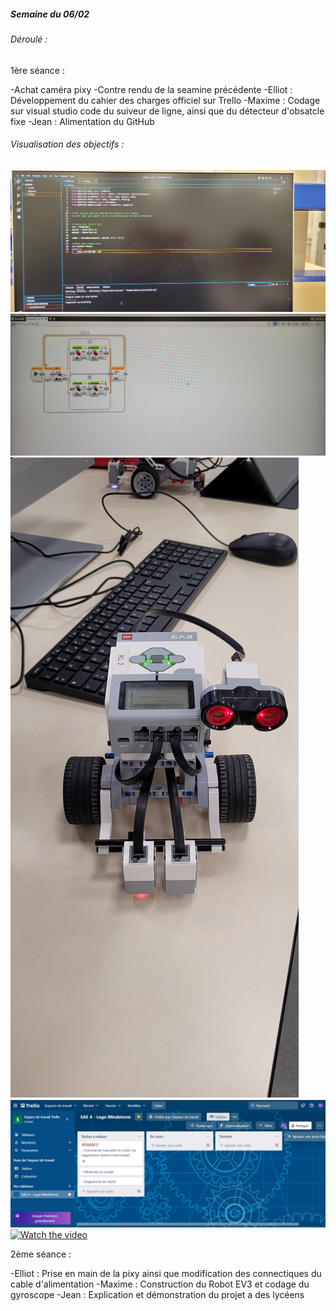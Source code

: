 ##### Semaine du 06/02

###### Déroulé :

1ère séance : 

-Achat caméra pixy 
-Contre rendu de la seamine précédente
-Elliot : Développement du cahier des charges officiel sur Trello
-Maxime : Codage sur visual studio code du suiveur de ligne, ainsi que du détecteur d'obsatcle fixe
-Jean : Alimentation du GitHub

###### Visualisation des objectifs : 

![Code python](Python.jpg)
![Lego mindstorm education](LME.jpg)
![Robot Ev3](Ev3.jpg)
![Cahier des charges trello](Trello.png)
[![Watch the video](https://i.imgur.com/vKb2F1B.png)](https://youtube.com/shorts/n6BIJFgg_PI?feature=share)

2ème séance : 

-Elliot : Prise en main de la pixy ainsi que modification des connectiques du cable d'alimentation
-Maxime : Construction du Robot EV3 et codage du gyroscope
-Jean : Explication et démonstration du projet a des lycéens

 

